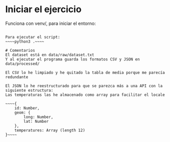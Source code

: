 # Iniciar el ejercicio
Funciona con venv/, para iniciar el entorno: 
~~~~source venv/bin/activate~~~~

Para ejecutar el script: 
~~~~python3 .~~~~

# Comentarios
El dataset está en data/raw/dataset.txt
Y al ejecutar el programa guarda los formatos CSV y JSON en data/processed/

El CSV lo he limpiado y he quitado la tabla de media porque me parecía redundante

El JSON lo he reestructurado para que se parezca más a una API con la siguiente estructura: 
Las temperaturas las he almacenado como array para facilitar el locale

~~~~{
    id: Number,
    geom: {
        long: Number, 
        lat: Number
    },
    temperatures: Array (length 12)
}~~~~
